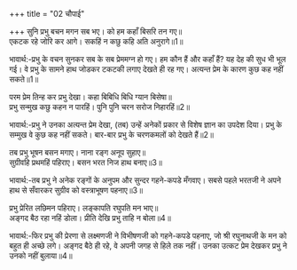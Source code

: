 +++
title = "02 चौपाई"

+++
सुनि प्रभु बचन मगन सब भए। को हम कहाँ बिसरि तन गए॥  
एकटक रहे जोरि कर आगे। सकहिं न कछु कहि अति अनुरागे॥1॥  

भावार्थ:-प्रभु के वचन सुनकर सब के सब प्रेममग्न हो गए। हम कौन हैं और कहाँ हैं? यह देह की सुध भी भूल गई। वे प्रभु के सामने हाथ जोडकर टकटकी लगाए देखते ही रह गए। अत्यन्त प्रेम के कारण कुछ कह नहीं सकते॥1॥  

परम प्रेम तिन्ह कर प्रभु देखा। कहा बिबिधि बिधि ग्यान बिसेषा॥  
प्रभु सन्मुख कछु कहन न पारहिं। पुनि पुनि चरन सरोज निहारहिं॥2॥  

भावार्थ:-प्रभु ने उनका अत्यन्त प्रेम देखा, (तब) उन्हें अनेकों प्रकार से विशेष ज्ञान का उपदेश दिया। प्रभु के सम्मुख वे कुछ कह नहीं सकते। बार-बार प्रभु के चरणकमलों को देखते हैं॥2॥  

तब प्रभु भूषन बसन मगाए। नाना रङ्ग अनूप सुहाए॥  
सुग्रीवहि प्रथमहिं पहिराए। बसन भरत निज हाथ बनाए॥3॥  

भावार्थ:-तब प्रभु ने अनेक रङ्गों के अनुपम और सुन्दर गहने-कपडे मँगवाए। सबसे पहले भरतजी ने अपने हाथ से सँवारकर सुग्रीव को वस्त्राभूषण पहनाए॥3॥  

प्रभु प्रेरित लछिमन पहिराए। लङ्कापति रघुपति मन भाए॥  
अङ्गद बैठ रहा नहिं डोला। प्रीति देखि प्रभु ताहि न बोला॥4॥  

भावार्थ:-फिर प्रभु की प्रेरणा से लक्ष्मणजी ने विभीषणजी को गहने-कपडे पहनाए, जो श्री रघुनाथजी के मन को बहुत ही अच्छे लगे। अङ्गद बैठे ही रहे, वे अपनी जगह से हिले तक नहीं। उनका उत्कट प्रेम देखकर प्रभु ने उनको नहीं बुलाया॥4॥  
